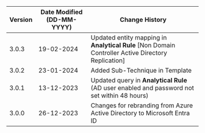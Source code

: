 | **Version** | **Date Modified (DD-MM-YYYY)** | **Change History**                                                                         |
|-------------|--------------------------------|--------------------------------------------------------------------------------------------|
| 3.0.3       | 19-02-2024                     | Updated entity mapping in 	**Analytical Rule** [Non Domain Controller Active Directory Replication]														|
| 3.0.2       | 23-01-2024                     | Added Sub-Technique in Template															|
| 3.0.1       | 13-12-2023                     | Updated query in **Analytical Rule** (AD user enabled and password not set within 48 hours)|
| 3.0.0       | 26-12-2023                     | Changes for rebranding from Azure Active Directory to Microsoft Entra ID                   |                             
         
                                                                                                                 
